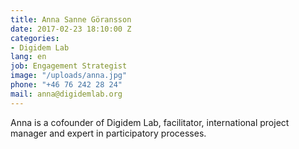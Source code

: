 ```yaml
---
title: Anna Sanne Göransson
date: 2017-02-23 18:10:00 Z
categories:
- Digidem Lab
lang: en
job: Engagement Strategist
image: "/uploads/anna.jpg"
phone: "+46 76 242 28 24"
mail: anna@digidemlab.org
---
```


Anna is a cofounder of Digidem Lab, facilitator, international project manager and expert in participatory processes.
